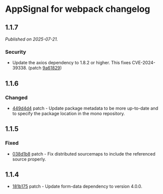# AppSignal for webpack changelog

## 1.1.7

_Published on 2025-07-21._

### Security

- Update the axios dependency to 1.8.2 or higher. This fixes CVE-2024-39338. (patch [9a61829](https://github.com/appsignal/appsignal-javascript/commit/9a61829e30aa9835b68c826dd824b0082af610c8))

## 1.1.6

### Changed

- [449d4d4](https://github.com/appsignal/appsignal-javascript/commit/449d4d40381e7e6c13076732a8b4e7f65f94d5db) patch - Update package metadata to be more up-to-date and to specify the package location in the mono repository.

## 1.1.5

### Fixed

- [038d1b8](https://github.com/appsignal/appsignal-javascript/commit/038d1b8beb4042b2610ee3db1c6b3bdb3c9e881f) patch - Fix distributed sourcemaps to include the referenced source properly.

## 1.1.4

- [181b175](https://github.com/appsignal/appsignal-javascript/commit/181b175036b86c1dbcce2d30bf4e89f6ccfcfacd) patch - Update form-data dependency to version 4.0.0.
